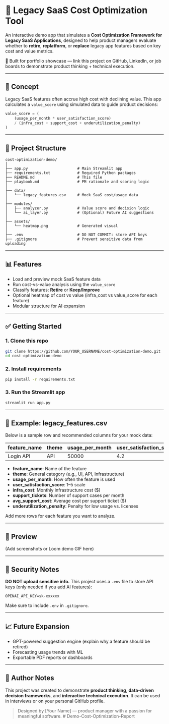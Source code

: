 # 💸 Legacy SaaS Cost Optimization Tool

An interactive demo app that simulates a **Cost Optimization Framework for Legacy SaaS Applications**, designed to help product managers evaluate whether to **retire**, **replatform**, or **replace** legacy app features based on key cost and value metrics.

🚀 Built for portfolio showcase — link this project on GitHub, LinkedIn, or job boards to demonstrate product thinking + technical execution.

---

## 🧠 Concept

Legacy SaaS features often accrue high cost with declining value. This app calculates a `value_score` using simulated data to guide product decisions:

```python
value_score = (
    (usage_per_month * user_satisfaction_score)
    / (infra_cost + support_cost + underutilization_penalty)
)
```

---

## 📂 Project Structure

```
cost-optimization-demo/
│
├── app.py                      # Main Streamlit app
├── requirements.txt            # Required Python packages
├── README.md                   # This file
├── playbook.md                 # PM rationale and scoring logic
│
├── data/
│   └── legacy_features.csv     # Mock SaaS cost/usage data
│
├── modules/
│   ├── analyzer.py             # Value score and decision logic
│   └── ai_layer.py             # (Optional) Future AI suggestions
│
├── assets/
│   └── heatmap.png             # Generated visual
│
├── .env                        # DO NOT COMMIT: store API keys
├── .gitignore                  # Prevent sensitive data from uploading
```

---

## 📊 Features

* Load and preview mock SaaS feature data
* Run cost-vs-value analysis using the `value_score`
* Classify features: **Retire** or **Keep/Improve**
* Optional heatmap of cost vs value (infra_cost vs value_score for each feature)
* Modular structure for AI expansion

---

## ✅ Getting Started

### 1. Clone this repo

```bash
git clone https://github.com/YOUR_USERNAME/cost-optimization-demo.git
cd cost-optimization-demo
```

### 2. Install requirements

```bash
pip install -r requirements.txt
```

### 3. Run the Streamlit app

```bash
streamlit run app.py
```

---

## 📄 Example: legacy_features.csv

Below is a sample row and recommended columns for your mock data:

| feature_name      | theme         | usage_per_month | user_satisfaction_score | infra_cost | support_tickets | avg_support_cost | underutilization_penalty |
|------------------|--------------|-----------------|------------------------|------------|-----------------|------------------|-------------------------|
| Login API        | API          | 50000           | 4.2                    | 300        | 5               | 40               | 200                     |

- **feature_name**: Name of the feature
- **theme**: General category (e.g., UI, API, Infrastructure)
- **usage_per_month**: How often the feature is used
- **user_satisfaction_score**: 1–5 scale
- **infra_cost**: Monthly infrastructure cost ($)
- **support_tickets**: Number of support cases per month
- **avg_support_cost**: Average cost per support ticket ($)
- **underutilization_penalty**: Penalty for low usage vs. licenses

Add more rows for each feature you want to analyze.

---

## 📸 Preview

(Add screenshots or Loom demo GIF here)

---

## 🔐 Security Notes

**DO NOT upload sensitive info.** This project uses a `.env` file to store API keys (only needed if you add AI features):

```
OPENAI_API_KEY=sk-xxxxxx
```

Make sure to include `.env` in `.gitignore`.

---

## 📈 Future Expansion

* GPT-powered suggestion engine (explain why a feature should be retired)
* Forecasting usage trends with ML
* Exportable PDF reports or dashboards

---

## 🧠 Author Notes

This project was created to demonstrate **product thinking**, **data-driven decision frameworks**, and **interactive technical execution**. It can be used in interviews or on your personal GitHub profile.

> Designed by [Your Name] — product manager with a passion for meaningful software. #   D e m o - C o s t - O p t i m i z a t i o n - R e p o r t  
 